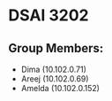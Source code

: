 # DSAI 3202 

## Group Members:
- Dima (10.102.0.71)
- Areej (10.102.0.69)
- Amelda (10.102.0.152)




